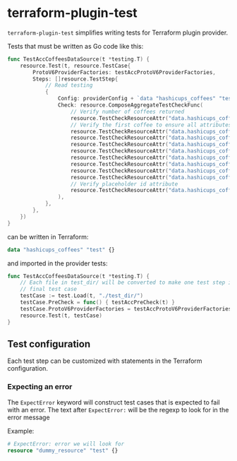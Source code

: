 # terraform-plugin-test

`terraform-plugin-test` simplifies writing tests for Terraform plugin provider.

Tests that must be written as Go code like this:

```go
func TestAccCoffeesDataSource(t *testing.T) {
    resource.Test(t, resource.TestCase{
        ProtoV6ProviderFactories: testAccProtoV6ProviderFactories,
        Steps: []resource.TestStep{
            // Read testing
            {
                Config: providerConfig + `data "hashicups_coffees" "test" {}`,
                Check: resource.ComposeAggregateTestCheckFunc(
                    // Verify number of coffees returned
                    resource.TestCheckResourceAttr("data.hashicups_coffees.test", "coffees.#", "9"),
                    // Verify the first coffee to ensure all attributes are set
                    resource.TestCheckResourceAttr("data.hashicups_coffees.test", "coffees.0.description", ""),
                    resource.TestCheckResourceAttr("data.hashicups_coffees.test", "coffees.0.id", "1"),
                    resource.TestCheckResourceAttr("data.hashicups_coffees.test", "coffees.0.image", "/hashicorp.png"),
                    resource.TestCheckResourceAttr("data.hashicups_coffees.test", "coffees.0.ingredients.#", "1"),
                    resource.TestCheckResourceAttr("data.hashicups_coffees.test", "coffees.0.ingredients.0.id", "6"),
                    resource.TestCheckResourceAttr("data.hashicups_coffees.test", "coffees.0.name", "HCP Aeropress"),
                    resource.TestCheckResourceAttr("data.hashicups_coffees.test", "coffees.0.price", "200"),
                    resource.TestCheckResourceAttr("data.hashicups_coffees.test", "coffees.0.teaser", "Automation in a cup"),
                    // Verify placeholder id attribute
                    resource.TestCheckResourceAttr("data.hashicups_coffees.test", "id", "placeholder"),
                ),
            },
        },
    })
}
```

can be written in Terraform:

```terraform
data "hashicups_coffees" "test" {}
```

and imported in the provider tests:

```go
func TestAccCoffeesDataSource(t *testing.T) {
    // Each file in test_dir/ will be converted to make one test step in the
    // final test case
    testCase := test.Load(t, "./test_dir/")
	testCase.PreCheck = func() { testAccPreCheck(t) }
	testCase.ProtoV6ProviderFactories = testAccProtoV6ProviderFactories
    resource.Test(t, testCase)
}
```

## Test configuration

Each test step can be customized with statements in the Terraform configuration.

### Expecting an error

The `ExpectError` keyword will construct test cases that is expected to fail
with an error. The text after `ExpectError:` will be the regexp to look for in
the error message

Example:

```terraform
# ExpectError: error we will look for
resource "dummy_resource" "test" {}
```

